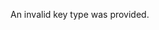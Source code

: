 <!-- YAML
added: v15.0.0
-->

An invalid key type was provided.

<a id="ERR_CRYPTO_INVALID_MESSAGELEN"></a>
